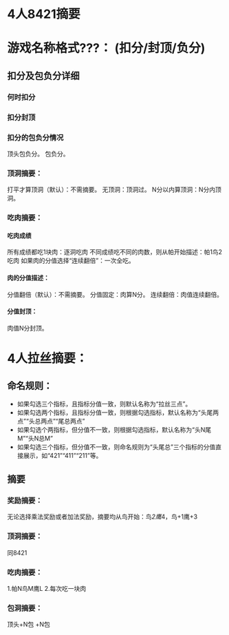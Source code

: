 
# 4人8421摘要

# 游戏名称格式???： (扣分/封顶/负分)

## 扣分及包负分详细

###  何时扣分
###  扣分封顶
###  扣分的包负分情况

顶头包负分。
包负分。


### 顶洞摘要：
打平才算顶洞（默认）：不需摘要。
无顶洞：顶洞过。
N分以内算顶洞：N分内顶洞。



### 吃肉摘要：

#### 吃肉成绩

所有成绩都吃1块肉：逐洞吃肉
不同成绩吃不同的肉数，则从帕开始描述：帕1鸟2吃肉
如果肉的分值选择“连续翻倍”：一次全吃。

#### 肉的分值描述：
分值翻倍（默认）：不需摘要。
分值固定：肉算N分。
连续翻倍：肉值连续翻倍。

#### 分值封顶：
肉值N分封顶。



# 4人拉丝摘要：
## 命名规则：

- 如果勾选三个指标，且指标分值一致，则默认名称为“拉丝三点”。
- 如果勾选两个指标，且指标分值一致，则根据勾选指标，默认名称为“头尾两点”“头总两点”“尾总两点”
- 如果勾选个两指标，但分值不一致，则根据勾选指标，默认名称为“头N尾M”“头N总M”
- 如果勾选三个指标，但分值不一致，则命名规则为“头尾总”三个指标的分值直接展示，如“421”“411”“211”等。

## 摘要
### 奖励摘要：
无论选择乘法奖励或者加法奖励，摘要均从鸟开始：鸟*2鹰*4，鸟+1鹰+3


### 顶洞摘要：
同8421

### 吃肉摘要：
1.帕N鸟M鹰L
2.每次吃一块肉

### 包洞摘要：
顶头+N包
+N包



	



